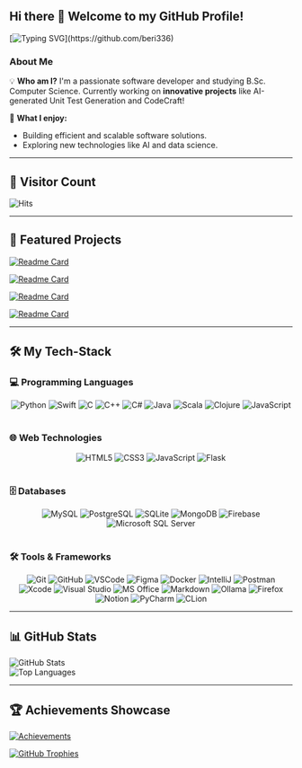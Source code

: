 ## Hi there 👋 Welcome to my GitHub Profile!

[![Typing SVG](https://readme-typing-svg.herokuapp.com?font=Fira+Code&size=24&color=0077b6&lines=Hello+World!;Welcome+to+my+GitHub!;I+am+a+passionate+developer!)](https://github.com/beri336)

### About Me

💡 **Who am I?**
I'm a passionate software developer and studying B.Sc. Computer Science. Currently working on **innovative projects** like AI-generated Unit Test Generation and CodeCraft!

🌟 **What I enjoy:**
- Building efficient and scalable software solutions.
- Exploring new technologies like AI and data science.

<hr>

## 🚀 Visitor Count

![Hits](https://hits.sh/github.com/beri336_.svg?label=Visitor%20Count)

<hr>

## 📁 Featured Projects

[![Readme Card](https://github-readme-stats.vercel.app/api/pin/?username=beri336&repo=KI-unterstuetzte-Unit-Test-Generierung&theme=github_dark_dimmed&cache_seconds=30)](https://github.com/beri336/KI-unterstuetzte-Unit-Test-Generierung)

[![Readme Card](https://github-readme-stats.vercel.app/api/pin/?username=beri336&repo=GitBackupTool-Pro&theme=github_dark_dimmed&cache_seconds=30)](https://github.com/beri336/GitBackupTool-Pro)

[![Readme Card](https://github-readme-stats.vercel.app/api/pin/?username=beri336&repo=CodeCraft&theme=github_dark_dimmed&cache_seconds=30)](https://github.com/beri336/CodeCraft)

[![Readme Card](https://github-readme-stats.vercel.app/api/pin/?username=beri336&repo=Time-Tracker&theme=github_dark_dimmed&cache_seconds=30)](https://github.com/beri336/Time-Tracker)

<hr>

## 🛠️ My Tech-Stack

### 💻 Programming Languages

<div align="center">
    <img src="https://img.shields.io/badge/Python-3776AB?style=for-the-badge&logo=python&logoColor=white" alt="Python"/>
    <img src="https://img.shields.io/badge/Swift-FA7343?style=for-the-badge&logo=swift&logoColor=white" alt="Swift"/>
    <img src="https://img.shields.io/badge/C-A8B9CC?style=for-the-badge&logo=c&logoColor=white" alt="C"/>
    <img src="https://img.shields.io/badge/C++-00599C?style=for-the-badge&logo=cplusplus&logoColor=white" alt="C++"/>
    <img src="https://img.shields.io/badge/C%23-239120?style=for-the-badge&logo=csharp&logoColor=white" alt="C#"/>
    <img src="https://img.shields.io/badge/Java-007396?style=for-the-badge&logo=java&logoColor=white" alt="Java"/>
    <img src="https://img.shields.io/badge/Scala-DC322F?style=for-the-badge&logo=scala&logoColor=white" alt="Scala"/>
    <img src="https://img.shields.io/badge/Clojure-5881D8?style=for-the-badge&logo=clojure&logoColor=white" alt="Clojure"/>
    <img src="https://img.shields.io/badge/JavaScript-F7DF1E?style=for-the-badge&logo=javascript&logoColor=black" alt="JavaScript"/>
</div>

<br>

### 🌐 Web Technologies

<div align="center">
    <img src="https://img.shields.io/badge/HTML5-E34F26?style=for-the-badge&logo=html5&logoColor=white" alt="HTML5"/>
    <img src="https://img.shields.io/badge/CSS3-1572B6?style=for-the-badge&logo=css3&logoColor=white" alt="CSS3"/>
    <img src="https://img.shields.io/badge/JavaScript-F7DF1E?style=for-the-badge&logo=javascript&logoColor=black" alt="JavaScript"/>
    <img src="https://img.shields.io/badge/Flask-000000?style=for-the-badge&logo=flask&logoColor=white" alt="Flask"/>
</div>

<br>

### 🗄️ Databases

<div align="center">
    <img src="https://img.shields.io/badge/MySQL-4479A1?style=for-the-badge&logo=mysql&logoColor=white" alt="MySQL"/>
    <img src="https://img.shields.io/badge/PostgreSQL-4169E1?style=for-the-badge&logo=postgresql&logoColor=white" alt="PostgreSQL"/>
    <img src="https://img.shields.io/badge/SQLite-003B57?style=for-the-badge&logo=sqlite&logoColor=white" alt="SQLite"/>
    <img src="https://img.shields.io/badge/MongoDB-47A248?style=for-the-badge&logo=mongodb&logoColor=white" alt="MongoDB"/>
    <img src="https://img.shields.io/badge/Firebase-FFCA28?style=for-the-badge&logo=firebase&logoColor=black" alt="Firebase"/>
    <img src="https://img.shields.io/badge/Microsoft%20SQL%20Server-CC2927?style=for-the-badge&logo=microsoft%20sql%20server&logoColor=white" alt="Microsoft SQL Server"/>
</div>

<br>

### 🛠️ Tools & Frameworks

<div align="center">
    <img src="https://img.shields.io/badge/Git-F05032?style=for-the-badge&logo=git&logoColor=white" alt="Git"/>
    <img src="https://img.shields.io/badge/GitHub-181717?style=for-the-badge&logo=github&logoColor=white" alt="GitHub"/>
    <img src="https://img.shields.io/badge/VSCode-007ACC?style=for-the-badge&logo=visual-studio-code&logoColor=white" alt="VSCode"/>
    <img src="https://img.shields.io/badge/Figma-F24E1E?style=for-the-badge&logo=figma&logoColor=white" alt="Figma"/>
    <img src="https://img.shields.io/badge/Docker-2496ED?style=for-the-badge&logo=docker&logoColor=white" alt="Docker"/>
    <img src="https://img.shields.io/badge/IntelliJ-000000?style=for-the-badge&logo=intellij-idea&logoColor=white" alt="IntelliJ"/>
    <img src="https://img.shields.io/badge/Postman-FF6C37?style=for-the-badge&logo=postman&logoColor=white" alt="Postman"/>
    <img src="https://img.shields.io/badge/Xcode-1575F9?style=for-the-badge&logo=xcode&logoColor=white" alt="Xcode"/>
    <img src="https://img.shields.io/badge/Visual%20Studio-5C2D91?style=for-the-badge&logo=visual-studio&logoColor=white" alt="Visual Studio"/>
    <img src="https://img.shields.io/badge/MS%20Office-D83B01?style=for-the-badge&logo=microsoft-office&logoColor=white" alt="MS Office"/>
    <img src="https://img.shields.io/badge/Markdown-000000?style=for-the-badge&logo=markdown&logoColor=white" alt="Markdown"/>
    <img src="https://img.shields.io/badge/Ollama-1F2937?style=for-the-badge&logoColor=white" alt="Ollama"/>
    <img src="https://img.shields.io/badge/Firefox-FF7139?style=for-the-badge&logo=firefox-browser&logoColor=white" alt="Firefox"/>
    <img src="https://img.shields.io/badge/Notion-000000?style=for-the-badge&logo=notion&logoColor=white" alt="Notion"/>
    <img src="https://img.shields.io/badge/PyCharm-000000?style=for-the-badge&logo=pycharm&logoColor=white" alt="PyCharm"/>
    <img src="https://img.shields.io/badge/CLion-000000?style=for-the-badge&logo=clion&logoColor=white" alt="CLion"/>
</div>

<hr>

## 📊 GitHub Stats

![GitHub Stats](https://github-readme-stats.vercel.app/api?username=beri336&show_icons=true&theme=radical)  
![Top Languages](https://github-readme-stats.vercel.app/api/top-langs/?username=beri336&layout=compact&theme=radical)

<hr>

## 🏆 Achievements Showcase

[![Achievements](https://github-profile-summary-cards.vercel.app/api/cards/profile-details?username=beri336&theme=github_dark)](https://github.com/beri336)

[![GitHub Trophies](https://github-profile-trophy.vercel.app/?username=beri336)](https://github.com/beri336/github-profile-trophy)
